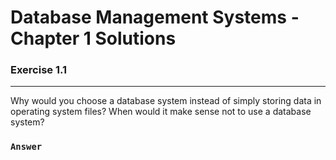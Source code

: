 # Database Management Systems - Chapter 1 Solutions

### Exercise 1.1
***
Why would you choose a database system instead of simply storing data in
operating system files? When would it make sense not to use a database system?

### `Answer`
